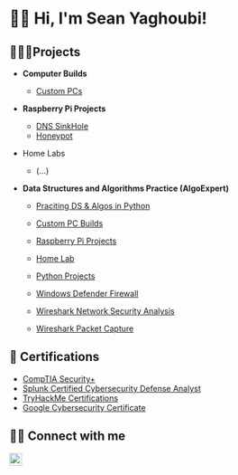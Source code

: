 <h1>👋🏻 Hi, I'm Sean Yaghoubi! 
  
<h2>👨🏻‍💻Projects</h2>

- <b>Computer Builds</b>
  - [Custom PCs](https://github.com/Yagoobz/CustomPCBuilds)
- <b>Raspberry Pi Projects</b>
  - [DNS SinkHole](...)
  - [Honeypot](...)
- Home Labs
  - (...) 
 
- <b>Data Structures and Algorithms Practice (AlgoExpert)</b>
  - [Praciting DS & Algos in Python](https://github.com/joshmadakor1/Algorithms-Practice)


  - [Custom PC Builds](https://github.com/Yagoobz/CustomPCBuilds)  
  - [Raspberry Pi Projects](...)
  - [Home Lab](...)
  - [Python Projects](...)
  - [Windows Defender Firewall](https://github.com/Yagoobz/WindowsDefenderFirewall)
  - [Wireshark Network Security Analysis](https://github.com/Yagoobz/WiresharkNetworkSecurityAnalysis)
  - [Wireshark Packet Capture](...) 
    
<h2>📄 Certifications</h2>

- [CompTIA Security+](...)
- [Splunk Certified Cybersecurity Defense Analyst](...)
- [TryHackMe Certifications](...)
- [Google Cybersecurity Certificate](https://www.credly.com/badges/01d71e21-671e-45c5-8a4a-b3267e4dab57/linked_in_profile)

<h2>🤳🏻 Connect with me</h2>

[<img align="left" alt="SeanYaghoubi | LinkedIn" width="22px" src="https://cdn.jsdelivr.net/npm/simple-icons@v3/icons/linkedin.svg" />][linkedin]

[linkedin]: https://www.linkedin.com/in/sean-yaghoubi-87b5a5227/

















